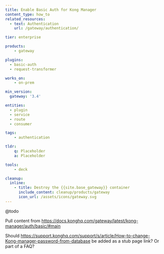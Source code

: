 ```yaml
---
title: Enable Basic Auth for Kong Manager
content_type: how_to
related_resources:
  - text: Authentication
    url: /gateway/authentication/

tier: enterprise

products:
    - gateway

plugins:
  - basic-auth
  - request-transformer

works_on:
    - on-prem

min_version:
  gateway: '3.4'

entities: 
  - plugin
  - service
  - route
  - consumer

tags:
    - authentication

tldr:
    q: Placeholder
    a: Placeholder

tools:
    - deck

cleanup:
  inline:
    - title: Destroy the {{site.base_gateway}} container
      include_content: cleanup/products/gateway
      icon_url: /assets/icons/gateway.svg
---
```


@todo

Pull content from https://docs.konghq.com/gateway/latest/kong-manager/auth/basic/#main 

Should https://support.konghq.com/support/s/article/How-to-change-Kong-manager-password-from-database be added as a stub page link? Or part of a FAQ?